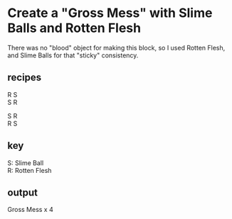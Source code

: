 # Create a "Gross Mess" with Slime Balls and Rotten Flesh

There was no "blood" object for making this block, so I used Rotten Flesh, and Slime Balls for that "sticky" consistency.

## recipes
R S  
S R  
  
S R  
R S

## key
S: Slime Ball  
R: Rotten Flesh

## output
Gross Mess x 4
